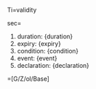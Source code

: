 Ti=validity

sec=<ol><li>duration: {duration}<li>expiry: {expiry}<li>condition: {condition}<li>event: {event}<li>declaration: {declaration}</ol>

=[G/Z/ol/Base]
